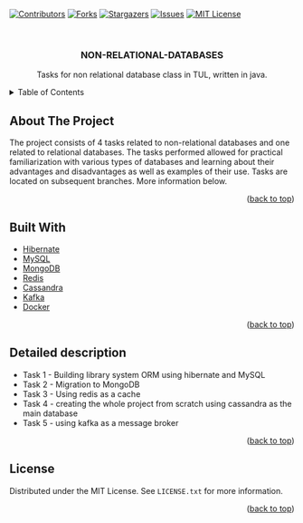 <div id="top"></div>

<!-- PROJECT SHIELDS -->
<!--
*** I'm using markdown "reference style" links for readability.
*** Reference links are enclosed in brackets [ ] instead of parentheses ( ).
*** See the bottom of this document for the declaration of the reference variables
*** for contributors-url, forks-url, etc. This is an optional, concise syntax you may use.
*** https://www.markdownguide.org/basic-syntax/#reference-style-links
-->
[![Contributors][contributors-shield]][contributors-url]
[![Forks][forks-shield]][forks-url]
[![Stargazers][stars-shield]][stars-url]
[![Issues][issues-shield]][issues-url]
[![MIT License][license-shield]][license-url]

<!-- PROJECT LOGO -->
<br />
<div align="center">


<h3 align="center">NON-RELATIONAL-DATABASES</h3>

  <p align="center">
    Tasks for non relational database class in TUL, written in java.
   
  </p>
</div>



<!-- TABLE OF CONTENTS -->
<details>
  <summary>Table of Contents</summary>
  <ol>
    <li><a href="#about-the-project">About the project</a></li>
    <li><a href="#built-with">Built With</a></li>
    <li><a href="#Detailed-description">Detailed description</a></li>
    <li><a href="#license">License</a></li>
  </ol>
</details>



<!-- ABOUT THE PROJECT -->
## About The Project
  
  The project consists of 4 tasks related to non-relational databases and one related to relational databases. 
  The tasks performed allowed for practical familiarization with 
  various types of databases and learning about their advantages 
  and disadvantages as well as examples of their use. 
Tasks are located on subsequent branches. More information below.
  

  

<p align="right">(<a href="#top">back to top</a>)</p>

## Built With

* [Hibernate](https://hibernate.org/orm/documentation/)
* [MySQL](https://dev.mysql.com/doc/)
* [MongoDB](https://www.mongodb.com/)
* [Redis](https://redis.io/docs/)
* [Cassandra](https://cassandra.apache.org/doc/latest/)
* [Kafka](https://kafka.apache.org/documentation/)
* [Docker](https://docs.docker.com/)



<p align="right">(<a href="#top">back to top</a>)</p>

## Detailed description
* Task 1 - Building library system ORM using hibernate and MySQL
* Task 2 - Migration to MongoDB
* Task 3 - Using redis as a cache
* Task 4 - creating the whole project from scratch using cassandra as the main database
* Task 5 - using kafka as a message broker

<p align="right">(<a href="#top">back to top</a>)</p>

<!-- LICENSE -->
## License

Distributed under the MIT License. See `LICENSE.txt` for more information.

<p align="right">(<a href="#top">back to top</a>)</p>







<!-- MARKDOWN LINKS & IMAGES -->
<!-- https://www.markdownguide.org/basic-syntax/#reference-style-links -->
[contributors-shield]: https://img.shields.io/github/contributors/pStrachota/NBD.svg?style=for-the-badge
[contributors-url]: https://github.com/pStrachota/NBDT/graphs/contributors
[forks-shield]: https://img.shields.io/github/forks/pStrachota/NBD.svg?style=for-the-badge
[forks-url]: https://github.com/pStrachota/NBD/network/members
[stars-shield]: https://img.shields.io/github/stars/pStrachota/NBD.svg?style=for-the-badge
[stars-url]: https://github.com/pStrachota/NBD/stargazers
[issues-shield]: https://img.shields.io/github/issues/pStrachota/NBD.svg?style=for-the-badge
[issues-url]: https://github.com/pStrachota/NBD/issues
[license-shield]: https://img.shields.io/github/license/pStrachota/NBD.svg?style=for-the-badge
[license-url]: https://github.com/pStrachota/NBD/blob/master/LICENSE.txt
[linkedin-shield]: https://img.shields.io/badge/-LinkedIn-black.svg?style=for-the-badge&logo=linkedin&colorB=555
[linkedin-url]: https://linkedin.com/in/linkedin_username
[product-screenshot]: images/screenshot.png



